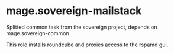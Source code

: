 # mage.sovereign-mailstack

Splitted common task from the sovereign project, depends on mage.sovereign-common

This role installs roundcube and proxies access to the rspamd gui.